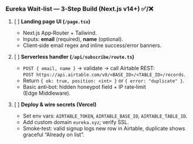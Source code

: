 ### Eureka Wait‑list — 3‑Step Build (Next.js v14+) ✅/❌

1. [ ] **Landing page UI (`/page.tsx`)**  
   * Next.js App‑Router + Tailwind.  
   * Inputs: **email** (required), **name** (optional).  
   * Client‑side email regex and inline success/error banners.

2. [ ] **Serverless handler (`/api/subscribe/route.ts`)**  
   * `POST { email, name }` → validate → call Airtable REST:  
     `POST https://api.airtable.com/v0/<BASE_ID>/<TABLE_ID>/records`.  
   * Return `{ ok: true, position: <int> }` or `{ error: "duplicate" }`.  
   * Basic anti‑bot: hidden honeypot field + IP rate‑limit (Edge Middleware).

3. [ ] **Deploy & wire secrets (Vercel)**  
   * Set env vars: `AIRTABLE_TOKEN`, `AIRTABLE_BASE_ID`, `AIRTABLE_TABLE_ID`.  
   * Add custom domain `eureka.xyz`; verify SSL.  
   * Smoke‑test: valid signup logs new row in Airtable, duplicate shows graceful “Already on list”.
